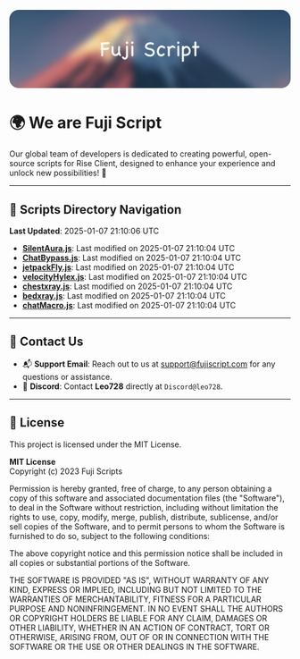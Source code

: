 ![Banner](.github/b.webp)

# 🌍 **We are Fuji Script**

Our global team of developers is dedicated to creating powerful, open-source scripts for Rise Client, designed to enhance your experience and unlock new possibilities! 🌟

---
<!-- SCRIPTS_NAVIGATION_START -->
## 📂 **Scripts Directory Navigation**

**Last Updated**: 2025-01-07 21:10:06 UTC

- **[SilentAura.js](scripts/SilentAura.js)**: Last modified on 2025-01-07 21:10:04 UTC
- **[ChatBypass.js](scripts/ChatBypass.js)**: Last modified on 2025-01-07 21:10:04 UTC
- **[jetpackFly.js](scripts/jetpackFly.js)**: Last modified on 2025-01-07 21:10:04 UTC
- **[velocityHylex.js](scripts/velocityHylex.js)**: Last modified on 2025-01-07 21:10:04 UTC
- **[chestxray.js](scripts/chestxray.js)**: Last modified on 2025-01-07 21:10:04 UTC
- **[bedxray.js](scripts/bedxray.js)**: Last modified on 2025-01-07 21:10:04 UTC
- **[chatMacro.js](scripts/chatMacro.js)**: Last modified on 2025-01-07 21:10:04 UTC

<!-- SCRIPTS_NAVIGATION_END -->

---

## 💬 **Contact Us**  
- 📬 **Support Email**: Reach out to us at [support@fujiscript.com](mailto:support@fujiscript.com) for any questions or assistance.  
- 💬 **Discord**: Contact **Leo728** directly at `Discord@leo728`.

---

## 📜 **License**

This project is licensed under the MIT License.  

**MIT License**  
Copyright (c) 2023 Fuji Scripts  

Permission is hereby granted, free of charge, to any person obtaining a copy of this software and associated documentation files (the "Software"), to deal in the Software without restriction, including without limitation the rights to use, copy, modify, merge, publish, distribute, sublicense, and/or sell copies of the Software, and to permit persons to whom the Software is furnished to do so, subject to the following conditions:  

The above copyright notice and this permission notice shall be included in all copies or substantial portions of the Software.  

THE SOFTWARE IS PROVIDED "AS IS", WITHOUT WARRANTY OF ANY KIND, EXPRESS OR IMPLIED, INCLUDING BUT NOT LIMITED TO THE WARRANTIES OF MERCHANTABILITY, FITNESS FOR A PARTICULAR PURPOSE AND NONINFRINGEMENT. IN NO EVENT SHALL THE AUTHORS OR COPYRIGHT HOLDERS BE LIABLE FOR ANY CLAIM, DAMAGES OR OTHER LIABILITY, WHETHER IN AN ACTION OF CONTRACT, TORT OR OTHERWISE, ARISING FROM, OUT OF OR IN CONNECTION WITH THE SOFTWARE OR THE USE OR OTHER DEALINGS IN THE SOFTWARE.  
